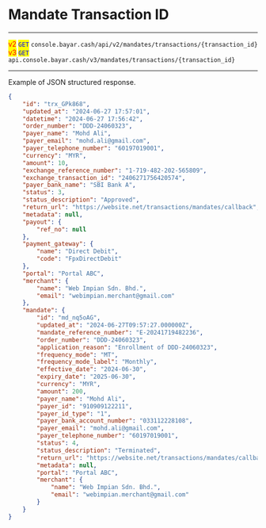 # Mandate Transaction ID

***

<mark style="color:red;">v2</mark>  <mark style="color:blue;">`GET`</mark>  `console.bayar.cash/api/v2/mandates/transactions/{transaction_id}`\
<mark style="color:red;">v3</mark> <mark style="color:blue;">`GET`</mark>  `api.console.bayar.cash/v3/mandates/transactions/{transaction_id}`

***



Example of JSON structured response.



```json
{
    "id": "trx_GPk868",
    "updated_at": "2024-06-27 17:57:01",
    "datetime": "2024-06-27 17:56:42",
    "order_number": "DDD-24060323",
    "payer_name": "Mohd Ali",
    "payer_email": "mohd.ali@gmail.com",
    "payer_telephone_number": "60197019001",
    "currency": "MYR",
    "amount": 10,
    "exchange_reference_number": "1-719-482-202-565809",
    "exchange_transaction_id": "2406271756420574",
    "payer_bank_name": "SBI Bank A",
    "status": 3,
    "status_description": "Approved",
    "return_url": "https://website.net/transactions/mandates/callback",
    "metadata": null,
    "payout": {
        "ref_no": null
    },
    "payment_gateway": {
        "name": "Direct Debit",
        "code": "FpxDirectDebit"
    },
    "portal": "Portal ABC",
    "merchant": {
        "name": "Web Impian Sdn. Bhd.",
        "email": "webimpian.merchant@gmail.com"
    },
    "mandate": {
        "id": "md_nq5oAG",
        "updated_at": "2024-06-27T09:57:27.000000Z",
        "mandate_reference_number": "E-20241719482236",
        "order_number": "DDD-24060323",
        "application_reason": "Enrollment of DDD-24060323",
        "frequency_mode": "MT",
        "frequency_mode_label": "Monthly",
        "effective_date": "2024-06-30",
        "expiry_date": "2025-06-30",
        "currency": "MYR",
        "amount": 200,
        "payer_name": "Mohd Ali",
        "payer_id": "910909122211",
        "payer_id_type": "1",
        "payer_bank_account_number": "033112228108",
        "payer_email": "mohd.ali@gmail.com",
        "payer_telephone_number": "60197019001",
        "status": 4,
        "status_description": "Terminated",
        "return_url": "https://website.net/transactions/mandates/callback",
        "metadata": null,
        "portal": "Portal ABC",
        "merchant": {
            "name": "Web Impian Sdn. Bhd.",
            "email": "webimpian.merchant@gmail.com"
        }
    }
}
```

